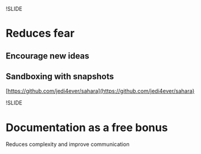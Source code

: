 !SLIDE

# Reduces fear
## Encourage new ideas
## Sandboxing with snapshots
[https://github.com/jedi4ever/sahara](https://github.com/jedi4ever/sahara)


!SLIDE

# Documentation as a free bonus
Reduces complexity and improve communication
